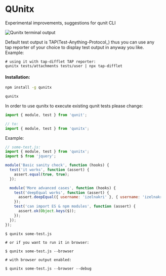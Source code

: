 # QUnitx

Experimental improvements, suggestions for qunit CLI

![Qunitx terminal output](https://raw.githubusercontent.com/izelnakri/qunitx/main/docs/qunitx-help-stdout.png)

Default test output is TAP(Test-Anything-Protocol_) thus you can use any tap reporter of your choice to display test
output in anyway you like. Example:

```
# using it with tap-difflet TAP reporter:
qunitx tests/attachments tests/user | npx tap-difflet
```

#### Installation:

```sh
npm install -g qunitx

qunitx
```

In order to use qunitx to execute existing qunit tests please change:

```js
import { module, test } from 'qunit';

// to:
import { module, test } from 'qunitx';
```

Example:

```js
// some-test.js:
import { module, test } from 'qunitx';
import $ from 'jquery';

module('Basic sanity check', function (hooks) {
  test('it works', function (assert) {
    assert.equal(true, true);
  });

  module('More advanced cases', function (hooks) {
    test('deepEqual works', function (assert) {
      assert.deepEqual({ username: 'izelnakri' }, { username: 'izelnakri' });
    });
    test('can import ES & npm modules', function (assert) {
      assert.ok(Object.keys($));
    });
  });
});
```

```
$ qunitx some-test.js

# or if you want to run it in browser:

$ qunitx some-test.js --browser

# with browser output enabled:

$ qunitx some-test.js --browser --debug
```
